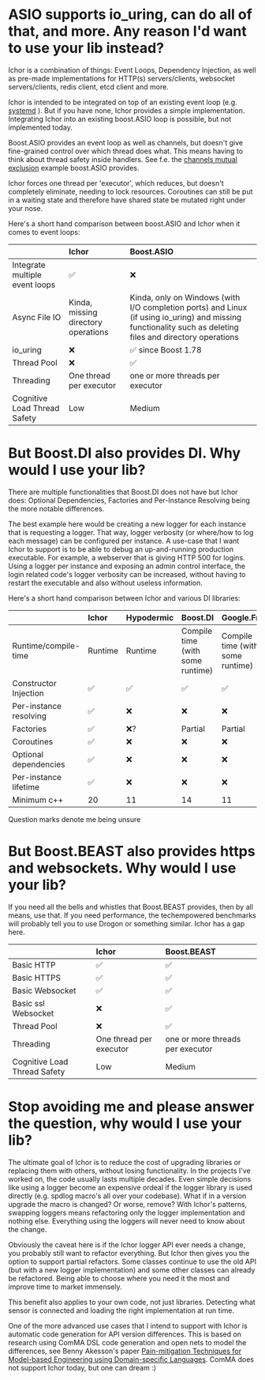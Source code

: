 # ASIO supports io_uring, can do all of that, and more. Any reason I'd want to use your lib instead?

Ichor is a combination of things: Event Loops, Dependency Injection, as well as pre-made implementations for HTTP(s) servers/clients, websocket servers/clients, redis client, etcd client and more.

Ichor is intended to be integrated on top of an existing event loop (e.g. [systemd](https://github.com/volt-software/Ichor/blob/main/src/ichor/event_queues/SdeventQueue.cpp) ). But if you have none, Ichor provides a simple implementation. Integrating Ichor into an existing boost.ASIO loop is possible, but not implemented today.

Boost.ASIO provides an event loop as well as channels, but doesn't give fine-grained control over which thread does what. This means having to think about thread safety inside handlers. See f.e. the [channels mutual exclusion](https://www.boost.org/doc/libs/1_83_0/doc/html/boost_asio/example/cpp20/channels/mutual_exclusion_1.cpp) example boost.ASIO provides.

Ichor forces one thread per 'executor', which reduces, but doesn't completely eliminate, needing to lock resources. Coroutines can still be put in a waiting state and therefore have shared state be mutated right under your nose.

Here's a short hand comparison between boost.ASIO and Ichor when it comes to event loops:

|                                |Ichor|Boost.ASIO|
|:-------------------------------|:-|:-|
| Integrate multiple event loops |✅|❌|
| Async File IO                  |Kinda, missing directory operations|Kinda, only on Windows (with I/O completion ports) and Linux (if using io_uring) and missing functionality such as deleting files and directory operations|
| io_uring                       |❌|✅ since Boost 1.78|
| Thread Pool                    |❌|✅|
| Threading                      |One thread per executor|one or more threads per executor|
| Cognitive Load Thread Safety   |Low|Medium|

# But Boost.DI also provides DI. Why would I use your lib?

There are multiple functionalities that Boost.DI does not have but Ichor does: Optional Dependencies, Factories and Per-Instance Resolving being the more notable differences.

The best example here would be creating a new logger for each instance that is requesting a logger. That way, logger verbosity (or where/how to log each message) can be configured per instance. A use-case that I want Ichor to support is to be able to debug an up-and-running production executable. For example, a webserver that is giving HTTP 500 for logins. Using a logger per instance and exposing an admin control interface, the login related code's logger verbosity can be increased, without having to restart the executable and also without useless information.

Here's a short hand comparison between Ichor and various DI libraries:

|                        |Ichor|Hypodermic|Boost.DI|Google.Fruit|CppMicroservices|
|:-----------------------|:-|:-|:-|:-|:-|
| Runtime/compile-time   |Runtime|Runtime|Compile time (with some runtime)|Compile time (with some runtime)|Runtime|
| Constructor Injection  |✅|✅|✅|✅|❌|
| Per-instance resolving |✅|❌|❌|❌|✅|
| Factories              |✅|❌?|Partial|Partial|✅|
| Coroutines             |✅|❌|❌|❌|❌|
| Optional dependencies  |✅|❌|❌|❌|✅?|
| Per-instance lifetime  |✅|❌|❌|❌|✅|
| Minimum c++            |20|11|14|11|17|

Question marks denote me being unsure

# But Boost.BEAST also provides https and websockets. Why would I use your lib?

If you need all the bells and whistles that Boost.BEAST provides, then by all means, use that. If you need performance, the techempowered benchmarks will probably tell you to use Drogon or something similar. Ichor has a gap here.

|                              |Ichor|Boost.BEAST|
|:-----------------------------|:-|:-|
| Basic HTTP                   |✅|✅|
| Basic HTTPS                  |✅|✅|
| Basic Websocket              |✅|✅|
| Basic ssl Websocket          |❌|✅|
| Thread Pool                  |❌|✅|
| Threading                    |One thread per executor|one or more threads per executor|
| Cognitive Load Thread Safety |Low|Medium|

# Stop avoiding me and please answer the question, why would I use your lib?

The ultimate goal of Ichor is to reduce the cost of upgrading libraries or replacing them with others, without losing functionality. In the projects I've worked on, the code usually lasts multiple decades. Even simple decisions like using a logger become an expensive ordeal if the logger library is used directly (e.g. spdlog macro's all over your codebase). What if in a version upgrade the macro is changed? Or worse, remove? With Ichor's patterns, swapping loggers means refactoring only the logger implementation and nothing else. Everything using the loggers will never need to know about the change.

Obviously the caveat here is if the Ichor logger API ever needs a change, you probably still want to refactor everything. But Ichor then gives you the option to support partial refactors. Some classes continue to use the old API (but with a new logger implementation) and some other classes can already be refactored. Being able to choose where you need it the most and improve time to market immensely.

This benefit also applies to your own code, not just libraries. Detecting what sensor is connected and loading the right implementation at run time.

One of the more advanced use cases that I intend to support with Ichor is automatic code generation for API version differences. This is based on research using ComMA DSL code generation and open nets to model the differences, see Benny Akesson's paper [Pain-mitigation Techniques for Model-based Engineering using Domain-specific Languages](https://www.akesson.nl/files/pdf/akesson19-modcomp.pdf). ComMA does not support Ichor today, but one can dream :)
